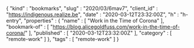 {
  "kind" : "bookmarks",
  "slug" : "2020/03/6mav7",
  "client_id" : "https://indigenous.realize.be",
  "date" : "2020-03-12T23:32:00Z",
  "h" : "h-entry",
  "properties" : {
    "name" : [ "Work in the Time of Corona" ],
    "bookmark-of" : [ "https://blog.alicegoldfuss.com/work-in-the-time-of-corona/" ],
    "published" : [ "2020-03-12T23:32:00Z" ],
    "category" : [ "remote-work" ]
  },
  "tags" : [ "remote-work" ]
}
